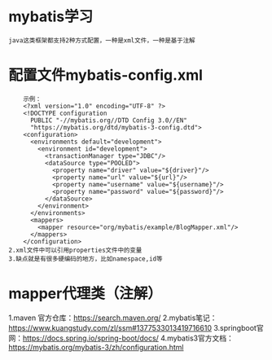 # mybatis学习

    java这类框架都支持2种方式配置，一种是xml文件，一种是基于注解

# 配置文件mybatis-config.xml

        示例：
        <?xml version="1.0" encoding="UTF-8" ?>
        <!DOCTYPE configuration
          PUBLIC "-//mybatis.org//DTD Config 3.0//EN"
          "https://mybatis.org/dtd/mybatis-3-config.dtd">
        <configuration>
          <environments default="development">
            <environment id="development">
              <transactionManager type="JDBC"/>
              <dataSource type="POOLED">
                <property name="driver" value="${driver}"/>
                <property name="url" value="${url}"/>
                <property name="username" value="${username}"/>
                <property name="password" value="${password}"/>
              </dataSource>
            </environment>
          </environments>
          <mappers>
            <mapper resource="org/mybatis/example/BlogMapper.xml"/>
          </mappers>
        </configuration>
    2.xml文件中可以引用properties文件中的变量
    3.缺点就是有很多硬编码的地方，比如namespace,id等

# mapper代理类（注解）

1.maven 官方仓库：https://search.maven.org/
2.mybatis笔记：https://www.kuangstudy.com/zl/ssm#1377533013419716610
3.springboot官网：https://docs.spring.io/spring-boot/docs/
4.mybatis3官方文档：https://mybatis.org/mybatis-3/zh/configuration.html

